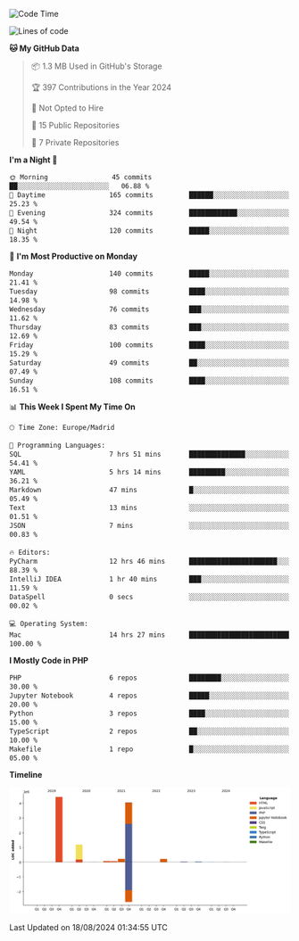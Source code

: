 <!--START_SECTION:waka-->
![Code Time](http://img.shields.io/badge/Code%20Time-331%20hrs%2027%20mins-blue)

![Lines of code](https://img.shields.io/badge/From%20Hello%20World%20I%27ve%20Written-10.3%20million%20lines%20of%20code-blue)

**🐱 My GitHub Data** 

> 📦 1.3 MB Used in GitHub's Storage 
 > 
> 🏆 397 Contributions in the Year 2024
 > 
> 🚫 Not Opted to Hire
 > 
> 📜 15 Public Repositories 
 > 
> 🔑 7 Private Repositories 
 > 
**I'm a Night 🦉** 

```text
🌞 Morning                45 commits          ██░░░░░░░░░░░░░░░░░░░░░░░   06.88 % 
🌆 Daytime                165 commits         ██████░░░░░░░░░░░░░░░░░░░   25.23 % 
🌃 Evening                324 commits         ████████████░░░░░░░░░░░░░   49.54 % 
🌙 Night                  120 commits         █████░░░░░░░░░░░░░░░░░░░░   18.35 % 
```
📅 **I'm Most Productive on Monday** 

```text
Monday                   140 commits         █████░░░░░░░░░░░░░░░░░░░░   21.41 % 
Tuesday                  98 commits          ████░░░░░░░░░░░░░░░░░░░░░   14.98 % 
Wednesday                76 commits          ███░░░░░░░░░░░░░░░░░░░░░░   11.62 % 
Thursday                 83 commits          ███░░░░░░░░░░░░░░░░░░░░░░   12.69 % 
Friday                   100 commits         ████░░░░░░░░░░░░░░░░░░░░░   15.29 % 
Saturday                 49 commits          ██░░░░░░░░░░░░░░░░░░░░░░░   07.49 % 
Sunday                   108 commits         ████░░░░░░░░░░░░░░░░░░░░░   16.51 % 
```


📊 **This Week I Spent My Time On** 

```text
🕑︎ Time Zone: Europe/Madrid

💬 Programming Languages: 
SQL                      7 hrs 51 mins       ██████████████░░░░░░░░░░░   54.41 % 
YAML                     5 hrs 14 mins       █████████░░░░░░░░░░░░░░░░   36.21 % 
Markdown                 47 mins             █░░░░░░░░░░░░░░░░░░░░░░░░   05.49 % 
Text                     13 mins             ░░░░░░░░░░░░░░░░░░░░░░░░░   01.51 % 
JSON                     7 mins              ░░░░░░░░░░░░░░░░░░░░░░░░░   00.83 % 

🔥 Editors: 
PyCharm                  12 hrs 46 mins      ██████████████████████░░░   88.39 % 
IntelliJ IDEA            1 hr 40 mins        ███░░░░░░░░░░░░░░░░░░░░░░   11.59 % 
DataSpell                0 secs              ░░░░░░░░░░░░░░░░░░░░░░░░░   00.02 % 

💻 Operating System: 
Mac                      14 hrs 27 mins      █████████████████████████   100.00 % 
```

**I Mostly Code in PHP** 

```text
PHP                      6 repos             ████████░░░░░░░░░░░░░░░░░   30.00 % 
Jupyter Notebook         4 repos             █████░░░░░░░░░░░░░░░░░░░░   20.00 % 
Python                   3 repos             ████░░░░░░░░░░░░░░░░░░░░░   15.00 % 
TypeScript               2 repos             ██░░░░░░░░░░░░░░░░░░░░░░░   10.00 % 
Makefile                 1 repo              █░░░░░░░░░░░░░░░░░░░░░░░░   05.00 % 
```



**Timeline**

![Lines of Code chart](https://raw.githubusercontent.com/danisoronellas/danisoronellas/main/assets/bar_graph.png)


 Last Updated on 18/08/2024 01:34:55 UTC
<!--END_SECTION:waka-->
